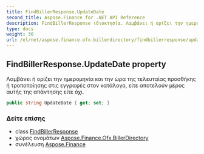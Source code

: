 ```yaml
---
title: FindBillerResponse.UpdateDate
second_title: Aspose.Finance for .NET API Reference
description: FindBillerResponse ιδιοκτησία. Λαμβάνει ή ορίζει την ημερομηνία και την ώρα της τελευταίας προσθήκης ή τροποποίησης στις εγγραφές στον κατάλογο είτε αποτελούν μέρος αυτής της απάντησης είτε όχι.
type: docs
weight: 30
url: /el/net/aspose.finance.ofx.billerdirectory/findbillerresponse/updatedate/
---
```

## FindBillerResponse.UpdateDate property

Λαμβάνει ή ορίζει την ημερομηνία και την ώρα της τελευταίας προσθήκης ή τροποποίησης στις εγγραφές στον κατάλογο, είτε αποτελούν μέρος αυτής της απάντησης είτε όχι.

```csharp
public string UpdateDate { get; set; }
```

### Δείτε επίσης

* class [FindBillerResponse](../)
* χώρος ονομάτων [Aspose.Finance.Ofx.BillerDirectory](../../findbillerresponse/)
* συνέλευση [Aspose.Finance](../../../)



